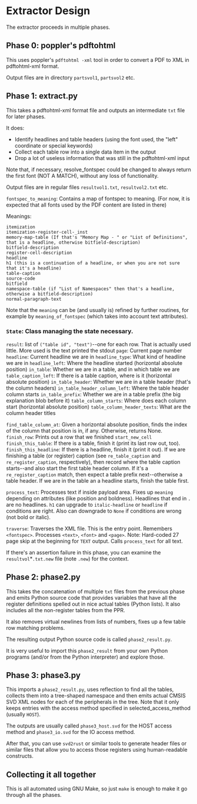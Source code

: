 # Extractor Design

The extractor proceeds in multiple phases.

## Phase 0: poppler's pdftohtml

This uses poppler's `pdftohtml -xml` tool in order to convert a PDF to XML in pdftohtml-xml format.

Output files are in directory `partsvol1`, `partsvol2` etc.

## Phase 1: extract.py

This takes a pdftohtml-xml format file and outputs an intermediate `txt` file for later phases.

It does:

* Identify headlines and table headers (using the font used, the "left" coordinate or special keywords)
* Collect each table row into a single data item in the output
* Drop a lot of useless information that was still in the pdftohtml-xml input

Note that, if necessary, resolve_fontspec could be changed to always return the first font (NOT A MATCH), without any loss of functionality.

Output files are in regular files `resultvol1.txt`, `resultvol2.txt` etc.

`fontspec_to_meaning`: Contains a map of fontspec to meaning.  (For now, it is expected that all fonts used by the PDF content are listed in there)

Meanings:

    itemization
    itemization-register-cell-_inst
    memory-map-table (If that's "Memory Map - " or "List of Definitions", that is a headline, otherwise bitfield-description)
    bitfield-description
    register-cell-description
    headline
    h1 (this is a continuation of a headline, or when you are not sure that it's a headline)
    table-caption
    source-code
    bitfield
    namespace-table (if "List of Namespaces" then that's a headline, otherwise a bitfield-description)
    normal-paragraph-text

Note that the `meaning` can be (and usually is) refined by further routines, for example by `meaning_of_fontspec` (which takes into account text attributes).

### `State`: Class managing the state necessary.

`result`: list of `("table id", "text")`--one for each row.  That is actually used little.  More used is the text printed the stdout
`page`: Current page number
`headline`: Current headline we are in
`headline_type`: What kind of headline we are in
`headline_left`: Where the headline started (horizontal absolute position)
`in_table`: Whether we are in a table, and in which table we are
`table_caption_left`: If there is a table caption, where is it (horizontal absolute position)
`in_table_header`: Whether we are in a table header (that's the column headers)
`in_table_header_column_left`: Where the table header column starts
`in_table_prefix`: Whether we are in a table prefix (the big explanation blob before it)
`table_column_starts`: Where does each column start (horizontal absolute position)
`table_column_header_texts`: What are the column header titles

`find_table_column_at`: Given a horizontal absolute position, finds the index of the column that position is in, if any.  Otherwise, returns None.
`finish_row`: Prints out a row that we finished
`start_new_cell`
`finish_this_table`: If there is a table, finish it (print its last row out, too).
`finish_this_headline`: If there is a headline, finish it (print it out).  If we are finishing a table (or register) caption (see `re_table_caption` and `re_register_caption`, respectively), then record where the table caption starts--and also start the first table header column.  If it's a `re_register_caption` match, then expect a table prefix next--otherwise a table header.  If we are in the table an a headline starts, finish the table first.

`process_text`: Processes text if inside payload area.  Fixes up `meaning` depending on attributes (like position and boldness).  Headlines that end in `.` are no headlines.  `h1` can upgrade to `italic-headline` or `headline` if conditions are right.  Also can downgrade to `None` if conditions are wrong (not bold or italic).

`traverse`: Traverses the XML file.  This is the entry point.  Remembers `<fontspec>`.  Processes `<text>`, `<font>` and `<page>`.  Note: Hard-coded 27 page skip at the beginning for `TEXT` output.  Calls `process_text` for all text.

If there's an assertion failure in this phase, you can examine the `resultvol`*`.txt.new` file (note `.new`) for the context.

## Phase 2: phase2.py

This takes the concatenation of multiple `txt` files from the previous phase and emits Python source code that provides variables that have all the register definitions spelled out in nice actual tables (Python lists).  It also includes all the non-register tables from the PPR.

It also removes virtual newlines from lists of numbers, fixes up a few table row matching problems.

The resulting output Python source code is called `phase2_result.py`.

It is very useful to import this `phase2_result` from your own Python programs (and/or from the Python interpreter) and explore those.

## Phase 3: phase3.py

This imports a `phase2_result.py`, uses reflection to find all the tables, collects them into a tree-shaped namespace and then emits actual CMSIS SVD XML nodes for each of the peripherals in the tree.  Note that it only keeps entries with the access method specified in selected_access_method (usually `HOST`).

The outputs are usually called `phase3_host.svd` for the HOST access method and `phase3_io.svd` for the IO access method.

After that, you can use `svd2rust` or similar tools to generate header files or similar files that allow you to access those registers using human-readable constructs.

## Collecting it all together

This is all automated using GNU Make, so just `make` is enough to make it go through all the phases.
